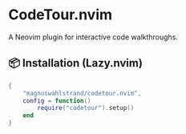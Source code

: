 # CodeTour.nvim

A Neovim plugin for interactive code walkthroughs.

## 📦 Installation (Lazy.nvim)

```lua
{
    "magnuswahlstrand/codetour.nvim",
    config = function()
        require("codetour").setup()
    end
}

